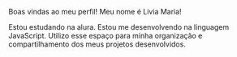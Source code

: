 Boas vindas ao meu perfil! 
Meu nome é Livia Maria!

Estou estudando na alura.
Estou me desenvolvendo na linguagem JavaScript.
Utilizo esse espaço para minha organização e compartilhamento dos meus projetos desenvolvidos.
